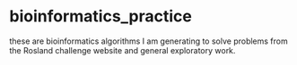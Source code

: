 # bioinformatics_practice
these are bioinformatics algorithms I am generating to solve problems from the Rosland challenge website and general exploratory work. 
